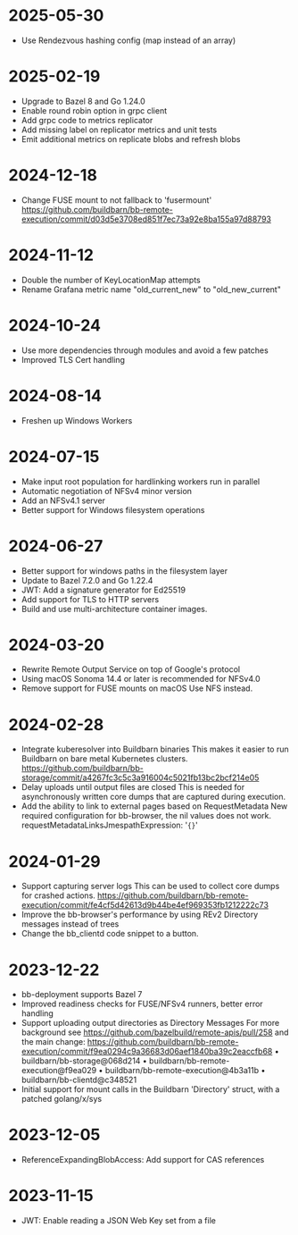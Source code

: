 # 2025-05-30

* Use Rendezvous hashing config (map instead of an array)

# 2025-02-19

* Upgrade to Bazel 8 and Go 1.24.0
* Enable round robin option in grpc client
* Add grpc code to metrics replicator
* Add missing label on replicator metrics and unit tests
* Emit additional metrics on replicate blobs and refresh blobs

# 2024-12-18

* Change FUSE mount to not fallback to 'fusermount'
  https://github.com/buildbarn/bb-remote-execution/commit/d03d5e3708ed851f7ec73a92e8ba155a97d88793

# 2024-11-12

* Double the number of KeyLocationMap attempts
* Rename Grafana metric name "old_current_new" to "old_new_current"

# 2024-10-24

* Use more dependencies through modules and avoid a few patches
* Improved TLS Cert handling

# 2024-08-14

* Freshen up Windows Workers

# 2024-07-15

* Make input root population for hardlinking workers run in parallel
* Automatic negotiation of NFSv4 minor version
* Add an NFSv4.1 server
* Better support for Windows filesystem operations

# 2024-06-27

* Better support for windows paths in the filesystem layer
* Update to Bazel 7.2.0 and Go 1.22.4
* JWT: Add a signature generator for Ed25519
* Add support for TLS to HTTP servers
* Build and use multi-architecture container images.

# 2024-03-20

* Rewrite Remote Output Service on top of Google's protocol
* Using macOS Sonoma 14.4 or later is recommended for NFSv4.0
* Remove support for FUSE mounts on macOS
  Use NFS instead.

# 2024-02-28

* Integrate kuberesolver into Buildbarn binaries
  This makes it easier to run Buildbarn on bare metal Kubernetes clusters.
  https://github.com/buildbarn/bb-storage/commit/a4267fc3c5c3a916004c5021fb13bc2bcf214e05
* Delay uploads until output files are closed
  This is needed for asynchronously written core dumps that are captured during execution.
* Add the ability to link to external pages based on RequestMetadata
  New required configuration for bb-browser, the nil values does not work.
    requestMetadataLinksJmespathExpression: '`{}`'

# 2024-01-29

* Support capturing server logs
  This can be used to collect core dumps for crashed actions.
  https://github.com/buildbarn/bb-remote-execution/commit/fe4cf5d42613d9b44be4ef969353fb1212222c73
* Improve the bb-browser's performance by using REv2 Directory messages instead
  of trees
* Change the bb_clientd code snippet to a button.

# 2023-12-22

* bb-deployment supports Bazel 7
* Improved readiness checks for FUSE/NFSv4 runners, better error handling
* Support uploading output directories as Directory Messages
  For more background see https://github.com/bazelbuild/remote-apis/pull/258
  and the main change: https://github.com/buildbarn/bb-remote-execution/commit/f9ea0294c9a36683d06aef1840ba39c2eaccfb68
  • buildbarn/bb-storage@068d214
  • buildbarn/bb-remote-execution@f9ea029
  • buildbarn/bb-remote-execution@4b3a11b
  • buildbarn/bb-clientd@c348521
* Initial support for mount calls in the Buildbarn 'Directory' struct, with a patched golang/x/sys

# 2023-12-05

* ReferenceExpandingBlobAccess: Add support for CAS references

# 2023-11-15

* JWT: Enable reading a JSON Web Key set from a file
